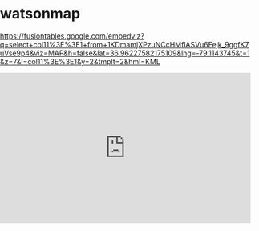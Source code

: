 # watsonmap
https://fusiontables.google.com/embedviz?q=select+col11%3E%3E1+from+1KDmamjXPzuNCcHMflASVu6Fejk_9ggfK7uVse9p4&viz=MAP&h=false&lat=36.96227582175109&lng=-79.1143745&t=1&z=7&l=col11%3E%3E1&y=2&tmplt=2&hml=KML
<iframe width="500" height="300" scrolling="no" frameborder="no" src="https://fusiontables.google.com/embedviz?q=select+col11%3E%3E1+from+1KDmamjXPzuNCcHMflASVu6Fejk_9ggfK7uVse9p4&amp;viz=MAP&amp;h=false&amp;lat=36.96227582175109&amp;lng=-79.1143745&amp;t=1&amp;z=7&amp;l=col11%3E%3E1&amp;y=2&amp;tmplt=2&amp;hml=KML"></iframe>

<!DOCTYPE html>
<html>
<head>
<meta name="viewport"></meta>
<title>Merge of McCroryDonations-bycity and cb_2015_37_place_500k - Google Fusion Tables</title>
<style type="text/css">
html, body, #googft-mapCanvas {
  height: 300px;
  margin: 0;
  padding: 0;
  width: 500px;
}
</style>

<script type="text/javascript" src="https://maps.google.com/maps/api/js?v=3"></script>

<script type="text/javascript">
  function initialize() {
    google.maps.visualRefresh = true;
    var isMobile = (navigator.userAgent.toLowerCase().indexOf('android') > -1) ||
      (navigator.userAgent.match(/(iPod|iPhone|iPad|BlackBerry|Windows Phone|iemobile)/));
    if (isMobile) {
      var viewport = document.querySelector("meta[name=viewport]");
      viewport.setAttribute('content', 'initial-scale=1.0, user-scalable=no');
    }
    var mapDiv = document.getElementById('googft-mapCanvas');
    mapDiv.style.width = isMobile ? '100%' : '500px';
    mapDiv.style.height = isMobile ? '100%' : '300px';
    var map = new google.maps.Map(mapDiv, {
      center: new google.maps.LatLng(36.96227582175109, -79.1143745),
      zoom: 7,
      mapTypeId: google.maps.MapTypeId.ROADMAP
    });
    map.controls[google.maps.ControlPosition.RIGHT_BOTTOM].push(document.getElementById('googft-legend-open'));
    map.controls[google.maps.ControlPosition.RIGHT_BOTTOM].push(document.getElementById('googft-legend'));

    layer = new google.maps.FusionTablesLayer({
      map: map,
      heatmap: { enabled: false },
      query: {
        select: "col11\x3e\x3e1",
        from: "1KDmamjXPzuNCcHMflASVu6Fejk_9ggfK7uVse9p4",
        where: ""
      },
      options: {
        styleId: 2,
        templateId: 2
      }
    });

    if (isMobile) {
      var legend = document.getElementById('googft-legend');
      var legendOpenButton = document.getElementById('googft-legend-open');
      var legendCloseButton = document.getElementById('googft-legend-close');
      legend.style.display = 'none';
      legendOpenButton.style.display = 'block';
      legendCloseButton.style.display = 'block';
      legendOpenButton.onclick = function() {
        legend.style.display = 'block';
        legendOpenButton.style.display = 'none';
      }
      legendCloseButton.onclick = function() {
        legend.style.display = 'none';
        legendOpenButton.style.display = 'block';
      }
    }
  }

  google.maps.event.addDomListener(window, 'load', initialize);
</script>
</head>

<body>
  <div id="googft-mapCanvas"></div>
</body>
</html>
